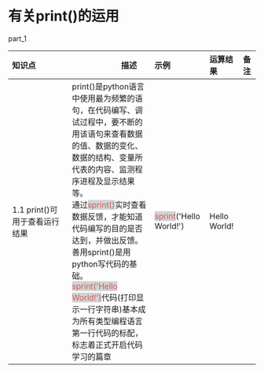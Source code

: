 # 有关print()的运用

part_1

|<div style="width:100px">知识点</div>|<img width=100/>描述      |<img width=100/>  示例  |  运算结果<img width=50/>  |  备注 <img width=20/> |
|:----------|:-------------|:--------|:---------|:---------|
| 1.1 print()可用于查看运行结果|  print()是python语言中使用最为频繁的语句，在代码编写、调试过程中，要不断的用该语句来查看数据的值、数据的变化、数据的结构、变量所代表的内容、监测程序进程及显示结果等。<br>通过<span style = "color:indianred;background-color:lightgray">sprint()</span>实时查看数据反馈，才能知道代码编写的目的是否达到，并做出反馈。<br>善用sprint()是用python写代码的基础。<br><span style = "color:indianred;background-color:lightgray">  sprint('Hello World!')</span>代码(打印显示一行字符串)基本成为所有类型编程语言第一行代码的标配，标志着正式开启代码学习的篇章 |<span style = "color:indianred;background-color:lightgray">sprint</span>('Hello World!')|Hello World!||
